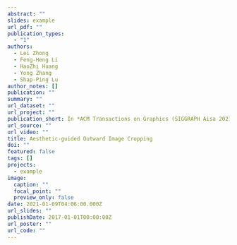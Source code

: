 ```yaml
---
abstract: ""
slides: example
url_pdf: ""
publication_types:
  - "1"
authors:
  - Lei Zhong
  - Feng-Heng Li
  - HaoZhi Huang
  - Yong Zhang
  - Shap-Ping Lu
author_notes: []
publication: ""
summary: ""
url_dataset: ""
url_project: ""
publication_short: In *ACM Transactions on Graphics (SIGGRAPH Aisa 2021).*
url_source: ""
url_video: ""
title: Aesthetic-guided Outward Image Cropping
doi: ""
featured: false
tags: []
projects:
  - example
image:
  caption: ""
  focal_point: ""
  preview_only: false
date: 2021-01-09T04:06:00.000Z
url_slides: ""
publishDate: 2017-01-01T00:00:00Z
url_poster: ""
url_code: ""
---
```

